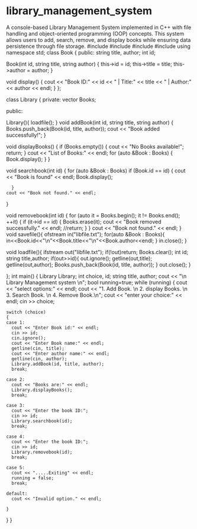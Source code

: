 # library_management_system
A console-based Library Management System implemented in C++ with file handling and object-oriented programming (OOP) concepts. This system allows users to add, search, remove, and display books while ensuring data persistence through file storage.
#include <iostream>
#include <vector>
#include <string>
#include <fstream>
using namespace std;
class Book
{
public:
  string title, author;
  int id;

  Book(int id, string title, string author)
  {
    this->id = id;
    this->title = title;
    this->author = author;
  }

  void display()
  {
    cout << "Book ID:" << id << " | Title:" << title << " | Author:" << author << endl;
  }
};

class Library
{
private:
  vector<Book> Books;

public:

Library(){
  loadfile();
}
  void addBook(int id, string title, string author)
  {
    Books.push_back(Book(id, title, author));
    cout << "Book added successfully!";
  }

  void displayBooks()
  {
    if (Books.empty())
    {
      cout << "No Books available!";
      return;
    }
    cout << "List of Books:" << endl;
    for (auto &Book : Books)
    {
       Book.display();
    }
  }

  void searchbook(int id)
  {
    for (auto &Book : Books)
      if (Book.id == id)
      {
        cout << "Book is found" << endl;
        Book.display();
        
      }
    cout << "Book not found." << endl;
  }

  void removebook(int id)
  {
    for (auto it = Books.begin(); it != Books.end(); ++it)
    {
      if (it->id == id)
      {
        Books.erase(it);
        cout << "Book removed successfully." << endl;
        //return;
      }
    }
    cout << "Book not found." << endl;
  }
void savefile(){
  ofstream in("libfile.txt");
  for(auto &Book : Books){
    in<<Book.id<<"\n"<<Book.title<<"\n"<<Book.author<<endl;
  }
  in.close();
}

void loadfile(){
  ifstream out("libfile.txt");
if(!out)return;
Books.clear();
int id;
string title,author;
if(out>>id){
  out.ignore();
 getline(out,title);
 getline(out,author);
 Books.push_back(Book(id, title, author));
}
out.close();
}
  
};
int main()
{
  Library Library;
  int choice, id;
  string title, author;
  cout << "\n Library Management system \n";
  bool running=true;
  while (running)
  {
    cout << "select options:" << endl;
    cout << "1. Add Book. \n 2. display Books. \n 3. Search Book. \n 4. Remove Book.\n";
    cout << "enter your choice:" << endl;
    cin >> choice;

    switch (choice)
    {
    case 1:
      cout << "Enter Book id:" << endl;
      cin >> id;
      cin.ignore();
      cout << "Enter Book name:" << endl;
      getline(cin, title);
      cout << "Enter author name:" << endl;
      getline(cin, author);
      Library.addBook(id, title, author);
      break;

    case 2:
      cout << "Books are:" << endl;
      Library.displayBooks();
      break;

    case 3:
      cout << "Enter the book ID:";
      cin >> id;
      Library.searchbook(id);
      break;

    case 4:
      cout << "Enter the book ID:";
      cin >> id;
      Library.removebook(id);
      break;

    case 5:
      cout << ".....Exiting" << endl;
      running = false;
      break;

    default:
      cout << "Invalid option." << endl;
  
    }
  }
}

